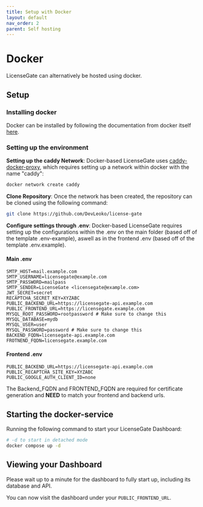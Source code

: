 ```yaml
---
title: Setup with Docker
layout: default
nav_order: 2
parent: Self hosting
---
```


# Docker

LicenseGate can alternatively be hosted using docker.

## Setup

### Installing docker
Docker can be installed by following the documentation from docker itself [here](https://docs.docker.com/engine/install/).

### Setting up the environment
**Setting up the caddy Network**: Docker-based LicenseGate uses [caddy-docker-proxy](https://github.com/lucaslorentz/caddy-docker-proxy), 
which requires setting up a network within docker with the name "caddy":
```bash
docker network create caddy
```

**Clone Repository**: Once the network has been created, the repository can be cloned using the following command:
```bash
git clone https://github.com/DevLeoko/license-gate
```

**Configure settings through .env**:
Docker-based LicenseGate requires setting up the configurations within the .env on the main folder (based off of the template .env-example), aswell as in the frontend .env (based off of the template .env.example).

#### Main .env
```
SMTP_HOST=mail.example.com
SMTP_USERNAME=licensegate@example.com
SMTP_PASSWORD=mailpass
SMTP_SENDER=LicenseGate <licensegate@example.com>
JWT_SECRET=secret
RECAPTCHA_SECRET_KEY=XYZABC
PUBLIC_BACKEND_URL=https://licensegate-api.example.com
PUBLIC_FRONTEND_URL=https://licensegate.example.com
MYSQL_ROOT_PASSWORD=rootpassword # Make sure to change this
MYSQL_DATABASE=mydb
MYSQL_USER=user
MYSQL_PASSWORD=password # Make sure to change this
BACKEND_FQDN=licensegate-api.example.com
FROTNEND_FQDN=licensegate.example.com
```

#### Frontend .env
```
PUBLIC_BACKEND_URL=https://licensegate-api.example.com
PUBLIC_RECAPTCHA_SITE_KEY=XYZABC
PUBLIC_GOOGLE_AUTH_CLIENT_ID=none
```

The Backend_FQDN and FRONTEND_FQDN are required for certificate generation and **NEED** to match your frontend and backend urls.

## Starting the docker-service

Running the following command to start your LicenseGate Dashboard:
```bash
# -d to start in detached mode
docker compose up -d
```

## Viewing your Dashboard

Please wait up to a minute for the dashboard to fully start up, including its database and API.

You can now visit the dashboard under your ``PUBLIC_FRONTEND_URL``.

